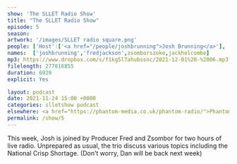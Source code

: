 ```yaml
---
show: 'The SLLET Radio Show'
title: "The SLLET Radio Show"
episode: 5
season: 
artwork: '/images/SLLET radio square.png'
people: ['Host':['<a href="/people/joshbrunning">Josh Brunning</a>'], 'Guests': ['<a href="/people/fredjackson">Fred Jackson</a>','<a href="/people/zsomborszoke">Zsombor Szőke</a>'],Also Featuring: ['<a href="/people/jackholcombe">Jack Holcombe</a>']]
names:  ['joshbrunning','fredjackson',zsomborszoke,jackholcombe]
mp3: https://www.dropbox.com/s/f1kg5l7ahubssnc/2021-12-01%20-%2006.mp3?raw=1
filelength: 277816855
duration: 6929
explicit: Yes

layout: podcast
date: 2021-11-24 15:00 +0000
categories: slletshow podcast
elsewhere: <a href="https://phantom-media.co.uk/phantom-radio/">Phantom Media</a>
permalink: /show/5
---
```


This week, Josh is joined by Producer Fred and Zsombor for two hours of live radio. Unprepared as usual, the trio discuss various topics including the National Crisp Shortage. (Don't worry, Dan will be back next week)
